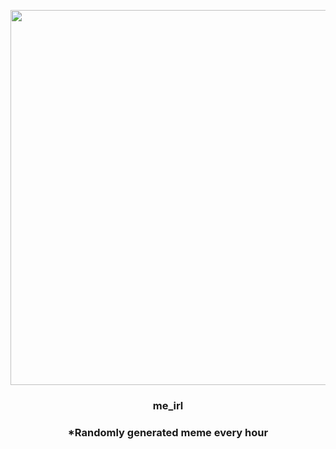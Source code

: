 <p align="center">
        <img src="https://i.redd.it/7r5wvworu2k91.jpg" width="600" height="600">
        </p>
        <h3 align="center">me_irl</h3>
        <h3 align="center">*Randomly generated meme every hour</h3>
    